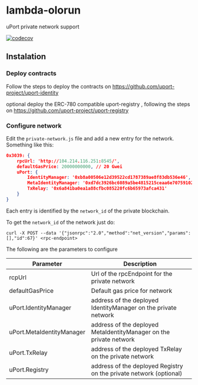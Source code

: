 # lambda-olorun
uPort private network support

[![codecov](https://codecov.io/gh/uport-project/lambda-olorun/branch/master/graph/badge.svg)](https://codecov.io/gh/uport-project/lambda-olorun)

## Instalation

### Deploy contracts
Follow the steps to deploy the contracts on https://github.com/uport-project/uport-identity

optional deploy the ERC-780 compatible uport-registry , following the steps on https://github.com/uport-project/uport-registry

### Configure network 
Edit the `private-network.js` file and add a new entry for the network. Something like this:

```json
0x3039: {
    rpcUrl: 'http://104.214.116.251:8545/',
    defaultGasPrice: 20000000000, // 20 Gwei
    uPort: {
        IdentityManager: '0xb8a00506e12d39522cd1787389ae8f83db536e46',
        MetaIdentityManager: '0xd7dc3926bc6089a5be4815215ceaa6e707591023',
        TxRelay: '0x6a841ba0ea1a88cfbc085220fc6b65973afca431'
    }
}

```

Each entry is identified by the `network_id` of the private blockchain.

To get the `network_id` of the network just do:

`curl -X POST --data '{"jsonrpc":"2.0","method":"net_version","params":[],"id":67}' <rpc-endpoint>
`



The following are the parameters to configure

| Parameter                   | Description                                                         | 
| --------------------------- | ------------------------------------------------------------------- | 
| rcpUrl                      | Url of the rpcEndpoint for the private network                      | 
| defaultGasPrice             | Default gas price for network                                       |
| uPort.IdentityManager       | address of the deployed IdentityManager on the private network      |
| uPort.MetaIdentityManager   | address of the deployed MetaIdentityManager on the private network  |
| uPort.TxRelay               | address of the deployed TxRelay on the private network              |
| uPort.Registry              | address of the deployed Registry on the private network (optional)  |




